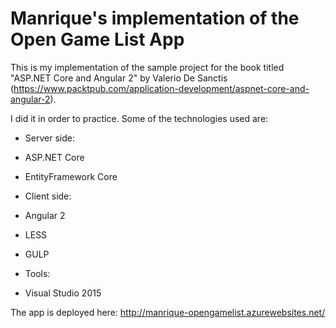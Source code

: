 # Manrique's implementation of the Open Game List App

This is my implementation of the sample project for the book titled "ASP.NET Core and Angular 2" by Valerio De Sanctis (https://www.packtpub.com/application-development/aspnet-core-and-angular-2).

I did it in order to practice. Some of the technologies used are:

-  Server side:
  -  ASP.NET Core
  -  EntityFramework Core
    
-  Client side:
  -  Angular 2
  -  LESS
  -  GULP
    
    
-  Tools:
  -  Visual Studio 2015


The app is deployed here:  http://manrique-opengamelist.azurewebsites.net/
    
    
